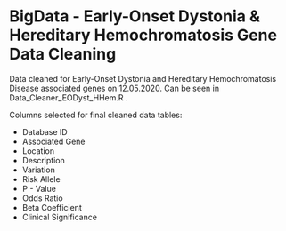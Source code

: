 # BigData - Early-Onset Dystonia & Hereditary Hemochromatosis Gene Data Cleaning

Data cleaned for Early-Onset Dystonia and Hereditary Hemochromatosis Disease associated genes on 12.05.2020. 
Can be seen in Data_Cleaner_EODyst_HHem.R .

Columns selected for final cleaned data tables:

- Database ID
- Associated Gene
- Location
- Description
- Variation
- Risk Allele
- P - Value
- Odds Ratio
- Beta Coefficient
- Clinical Significance
